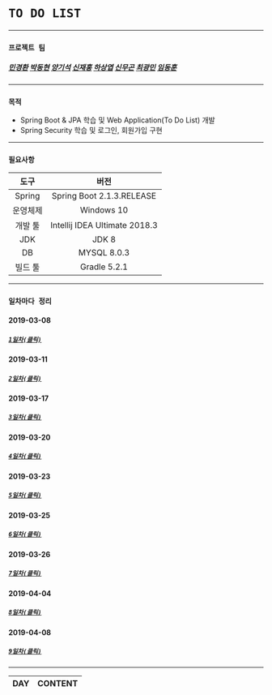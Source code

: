 # ```TO DO LIST```

---
### ```프로젝트 팀```
#####  [민경환](https://github.com/ber01) [박동현](https://github.com/pdh6547) [양기석](https://github.com/yks095) [신재홍](https://github.com/woghd9072) [하상엽](https://github.com/hagome0) [신무곤](https://github.com/mkshin96) [최광민](https://github.com/rhkd4560) [임동훈](https://github.com/dongh9508)
---
### ```목적```
- Spring Boot & JPA 학습 및 Web Application(To Do List) 개발
- Spring Security 학습 및 로그인, 회원가입 구현
---
### ```필요사항```
|   도구 | 버전     |
|:--------:|:---------:|
|Spring|Spring Boot 2.1.3.RELEASE|
|운영체제|Windows 10|
|개발 툴| Intellij IDEA Ultimate 2018.3|
|JDK|JDK 8|
|DB|MYSQL 8.0.3|
|빌드 툴|Gradle 5.2.1|
---


### ```일차마다 정리```
#### 2019-03-08
##### [```1일차(클릭)```](https://github.com/etg6550/Project_TDL/tree/master/Day01)
#### 2019-03-11
##### [```2일차(클릭)```](https://github.com/etg6550/Project_TDL/tree/master/Day02)
#### 2019-03-17
##### [```3일차(클릭)```](https://github.com/etg6550/Project_TDL/tree/master/Day03)
#### 2019-03-20
##### [```4일차(클릭)```](https://github.com/ks2014858070/Project_TDL/tree/master/Day04)
#### 2019-03-23
##### [```5일차(클릭)```](https://github.com/ks2014858070/Project_TDL/tree/master/Day05)
#### 2019-03-25
##### [```6일차(클릭)```](https://github.com/ks2014858070/Project_TDL/blob/master/Day06/REAME.md)
#### 2019-03-26
##### [```7일차(클릭)```](https://github.com/ks2014858070/Project_TDL/tree/master/Day07)
#### 2019-04-04
##### [```8일차(클릭)```](https://github.com/ks2014858070/Project_TDL/tree/master/Day08)
#### 2019-04-08
##### [```9일차(클릭)```](https://github.com/ks2014858070/Project_TDL/tree/master/Day09)
---
|DAY|CONTENT|
|---|-------|
